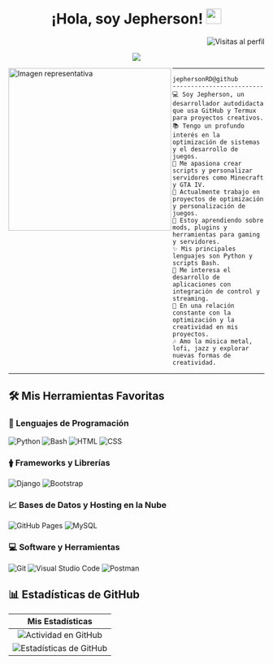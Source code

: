 <h1 align="center">
    ¡Hola, soy Jepherson!
    <img src="https://media.giphy.com/media/hvRJCLFzcasrR4ia7z/giphy.gif" width="30">
</h1>
<!-- <img src="https://komarev.com/ghpvc/?username=jephersonRD&label=Visitas%20al%20perfil&color=0e75b6&style=flat" align='right' alt="jephersonRD" /> -->
<img src="https://gpvc.arturio.dev/jephersonRD" alt="Visitas al perfil" align='right'/> <a href="https://github.com/jephersonRD"> </a> 
<br/>

<!-- Typing SVG by DenverCoder1 - https://github.com/DenverCoder1/readme-typing-svg -->
<p align="center">
    <a href="https://github.com/DenverCoder1/readme-typing-svg">
        <img src="https://readme-typing-svg.herokuapp.com?lines=Desarrollador+Autodidacta;Apasionado+por+la+Optimización;Amante+de+los+Videojuegos;Siempre+aprendiendo+nuevas+cosas&center=true&width=380&height=45">
    </a>
</p>

<img align="left" src="https://img.freepik.com/vector-premium/conjunto-chips-ia-instalar-e-icono-modo-configuracion-ia-vector-ia-simbolo-forma-ilustracion_293525-2442.jpg" alt="Imagen representativa" width="320" />
<hr>

```
jephersonRD@github
-------------------------
💻 Soy Jepherson, un desarrollador autodidacta que usa GitHub y Termux para proyectos creativos.
📚 Tengo un profundo interés en la optimización de sistemas y el desarrollo de juegos.
📝 Me apasiona crear scripts y personalizar servidores como Minecraft y GTA IV.
🌠 Actualmente trabajo en proyectos de optimización y personalización de juegos.
🌱 Estoy aprendiendo sobre mods, plugins y herramientas para gaming y servidores.
✨ Mis principales lenguajes son Python y scripts Bash.
💩 Me interesa el desarrollo de aplicaciones con integración de control y streaming.
💖 En una relación constante con la optimización y la creatividad en mis proyectos.
🎶 Amo la música metal, lofi, jazz y explorar nuevas formas de creatividad.
```
<hr>

## 🛠️ Mis Herramientas Favoritas

### 🔧 Lenguajes de Programación

<p>
    <img alt="Python" src="https://img.shields.io/badge/Python%20-%2314354C.svg?logo=python&logoColor=white">
    <img alt="Bash" src="https://img.shields.io/badge/Bash%20-%234EAA25.svg?logo=gnu-bash&logoColor=white">
    <img alt="HTML" src="https://img.shields.io/badge/HTML%20-%23E34F26.svg?logo=html5&logoColor=white">
    <img alt="CSS" src="https://img.shields.io/badge/CSS%20-%231572B6.svg?logo=css3&logoColor=white">
</p>

### 🛊️ Frameworks y Librerías

<p>
    <img alt="Django" src="https://img.shields.io/badge/Django-092E20?style=for-the-badge&logo=django&logoColor=white">
    <img alt="Bootstrap" src="https://img.shields.io/badge/Bootstrap-563D7C?style=for-the-badge&logo=bootstrap&logoColor=white">
</p>

### 📈 Bases de Datos y Hosting en la Nube

<p>
    <img alt="GitHub Pages" src="https://img.shields.io/badge/GitHub%20Pages-%23327FC7.svg?logo=github&logoColor=white">
    <img alt="MySQL" src="https://img.shields.io/badge/MySQL-00000F?style=for-the-badge&logo=mysql&logoColor=white">
</p>

### 💻 Software y Herramientas

<p>
    <img alt="Git" src="https://img.shields.io/badge/Git%20-%23F05033.svg?logo=git&logoColor=white">
    <img alt="Visual Studio Code" src="https://img.shields.io/badge/Visual%20Studio%20Code-0078d7.svg?logo=visual-studio-code&logoColor=white">
    <img alt="Postman" src="https://img.shields.io/badge/Postman-FF6C37?logo=postman&logoColor=white">
</p>

## 📊 Estadísticas de GitHub

| Mis Estadísticas |
|:-----------------:|
| ![Actividad en GitHub](https://github-readme-activity-graph.cyclic.app/graph?username=jephersonRD&theme=react-dark&hide_border=true&area=true) |
| <img src="https://github-readme-stats.vercel.app/api?username=jephersonRD&show_icons=true&theme=radical" alt="Estadísticas de GitHub"> |

